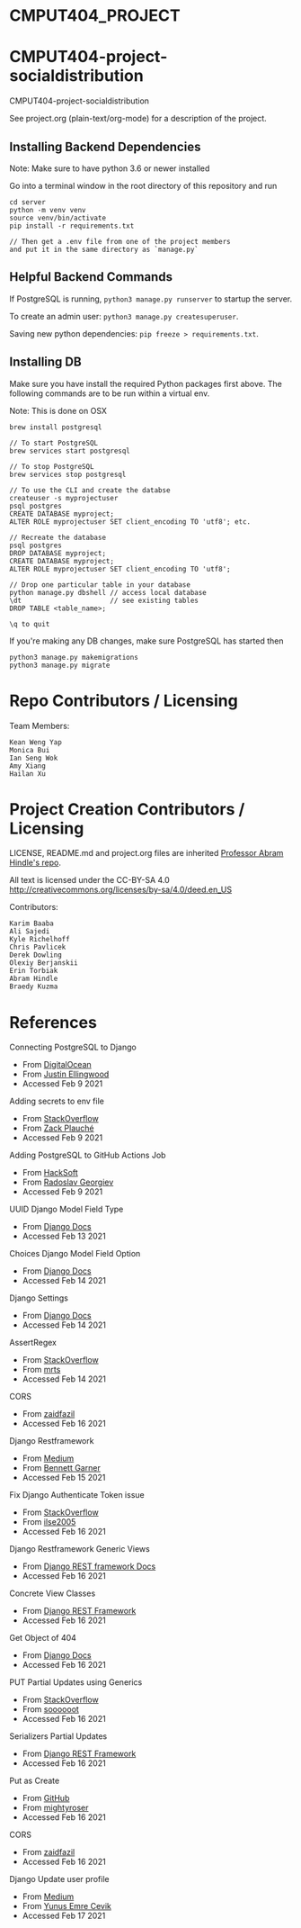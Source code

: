 # CMPUT404_PROJECT

CMPUT404-project-socialdistribution
===================================

CMPUT404-project-socialdistribution

See project.org (plain-text/org-mode) for a description of the project.

## Installing Backend Dependencies
Note: Make sure to have python 3.6 or newer installed

Go into a terminal window in the root directory of this repository and run  
```
cd server
python -m venv venv
source venv/bin/activate
pip install -r requirements.txt

// Then get a .env file from one of the project members
and put it in the same directory as `manage.py`
```

## Helpful Backend Commands

If PostgreSQL is running, 
`python3 manage.py runserver`  to startup the server.

To create an admin user: `python3 manage.py createsuperuser`. 

Saving new python dependencies: `pip freeze > requirements.txt`.

## Installing DB
Make sure you have install the required Python packages first above.
The following commands are to be run within a virtual env.

Note: This is done on OSX
```
brew install postgresql

// To start PostgreSQL
brew services start postgresql

// To stop PostgreSQL
brew services stop postgresql

// To use the CLI and create the databse
createuser -s myprojectuser 
psql postgres
CREATE DATABASE myproject;
ALTER ROLE myprojectuser SET client_encoding TO 'utf8'; etc.

// Recreate the database
psql postgres
DROP DATABASE myproject;
CREATE DATABASE myproject;
ALTER ROLE myprojectuser SET client_encoding TO 'utf8';

// Drop one particular table in your database
python manage.py dbshell // access local database
\dt                      // see existing tables
DROP TABLE <table_name>;

\q to quit
```

If you're making any DB changes, make sure PostgreSQL has started then
```
python3 manage.py makemigrations
python3 manage.py migrate
```


Repo Contributors / Licensing
=============================

Team Members:

    Kean Weng Yap
    Monica Bui
    Ian Seng Wok
    Amy Xiang
    Hailan Xu

Project Creation Contributors / Licensing
========================

LICENSE, README.md and project.org files are inherited [Professor Abram Hindle's repo](https://github.com/abramhindle/CMPUT404-project-socialdistribution).

All text is licensed under the CC-BY-SA 4.0 http://creativecommons.org/licenses/by-sa/4.0/deed.en_US

Contributors:

    Karim Baaba
    Ali Sajedi
    Kyle Richelhoff
    Chris Pavlicek
    Derek Dowling
    Olexiy Berjanskii
    Erin Torbiak
    Abram Hindle
    Braedy Kuzma


References
=============================
Connecting PostgreSQL to Django
* From [DigitalOcean](https://www.digitalocean.com/community/tutorials/how-to-use-postgresql-with-your-django-application-on-ubuntu-14-04)
* From [Justin Ellingwood](https://www.digitalocean.com/community/users/jellingwood)
* Accessed Feb 9 2021

Adding secrets to env file
* From [StackOverflow](https://stackoverflow.com/a/61437799)
* From [Zack Plauché](https://stackoverflow.com/users/10415970/zack-plauch%c3%a9)
* Accessed Feb 9 2021

Adding PostgreSQL to GitHub Actions Job
* From [HackSoft](https://hacksoft.io/github-actions-in-action-setting-up-django-and-postgres/)
* From [Radoslav Georgiev](https://hacksoft.io/author/radoslav-georgiev/)
* Accessed Feb 9 2021

UUID Django Model Field Type
* From [Django Docs](https://docs.djangoproject.com/en/3.1/ref/models/fields/#uuidfield)
* Accessed Feb 13 2021

Choices Django Model Field Option
* From [Django Docs](https://docs.djangoproject.com/en/3.1/ref/models/fields/#choices)
* Accessed Feb 14 2021

Django Settings
* From [Django Docs](https://docs.djangoproject.com/en/3.1/topics/settings/)
* Accessed Feb 14 2021

AssertRegex
* From [StackOverflow](https://stackoverflow.com/a/64192098)
* From [mrts](https://stackoverflow.com/users/258772/mrts)
* Accessed Feb 14 2021

CORS
* From [zaidfazil](https://stackoverflow.com/questions/44037474/cors-error-while-consuming-calling-rest-api-with-react/44037631#44037631)
* Accessed Feb 16 2021

Django Restframework
* From [Medium](https://medium.com/swlh/build-your-first-rest-api-with-django-rest-framework-e394e39a482c)
* From [Bennett Garner](https://bennettgarner.medium.com)
* Accessed Feb 15 2021

Fix Django Authenticate Token issue 
* From [StackOverflow](https://stackoverflow.com/questions/35601130/django-rest-framework-using-tokenauthentication-with-browsable-api)
* From [ilse2005](https://stackoverflow.com/users/1762988/ilse2005)
* Accessed Feb 16 2021

Django Restframework Generic Views 
* From [Django REST framework Docs](https://www.django-rest-framework.org/api-guide/generic-views/)
* Accessed Feb 16 2021

Concrete View Classes
* From [Django REST Framework](https://www.django-rest-framework.org/api-guide/generic-views/#concrete-view-classes)
* Accessed Feb 16 2021

Get Object of 404
* From [Django Docs](https://docs.djangoproject.com/en/3.1/topics/http/shortcuts/#get-object-or-404)
* Accessed Feb 16 2021

PUT Partial Updates using Generics
* From [StackOverflow](https://stackoverflow.com/a/29761525)
* From [soooooot](https://stackoverflow.com/users/1889075/soooooot)
* Accessed Feb 16 2021

Serializers Partial Updates
* From [Django REST Framework](https://www.django-rest-framework.org/api-guide/serializers/#partial-updates)
* Accessed Feb 16 2021

Put as Create
* From [GitHub](https://gist.github.com/tomchristie/a2ace4577eff2c603b1b#gistcomment-2588991)
* From [mightyroser](https://github.com/mightyroser)
* Accessed Feb 16 2021

CORS
* From [zaidfazil](https://stackoverflow.com/questions/44037474/cors-error-while-consuming-calling-rest-api-with-react/44037631#44037631)
* Accessed Feb 16 2021

Django Update user profile 
* From [Medium](https://medium.com/django-rest/django-rest-framework-change-password-and-update-profile-1db0c144c0a3)
* From [Yunus Emre Cevik](https://yunusemrecevik.medium.com/)
* Accessed Feb 17 2021

